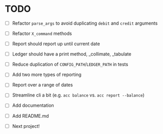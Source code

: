 # TODO

- [ ] Refactor `parse_args` to avoid duplicating `debit` and `credit` arguments
- [ ] Refactor `X_command` methods
- [ ] Report should report up until current date
- [ ] Ledger should have a print method, _collimate, _tabulate
- [ ] Reduce duplication of `CONFIG_PATH`/`LEDGER_PATH` in tests
- [ ] Add two more types of reporting
- [ ] Report over a range of dates
- [ ] Streamline cli a bit (e.g. `acc balance` vs. `acc report --balance`)
- [ ] Add documentation
- [ ] Add README.md
- [ ] Next project!

